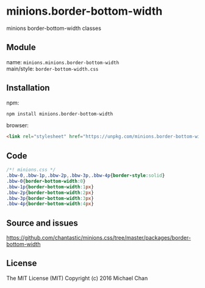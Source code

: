 # minions.border-bottom-width
minions border-bottom-width classes

## Module
name: `minions.minions.border-bottom-width`  
main/style: `border-bottom-width.css`  

## Installation
npm:
```bash
npm install minions.border-bottom-width
```

browser:
```html
<link rel="stylesheet" href="https://unpkg.com/minions.border-bottom-width" />
```

## Code
```css
/*! minions.css */
.bbw-0,.bbw-1p,.bbw-2p,.bbw-3p,.bbw-4p{border-style:solid}
.bbw-0{border-bottom-width:0}
.bbw-1p{border-bottom-width:1px}
.bbw-2p{border-bottom-width:2px}
.bbw-3p{border-bottom-width:3px}
.bbw-4p{border-bottom-width:4px}

```

## Source and issues

https://github.com/chantastic/minions.css/tree/master/packages/border-bottom-width

## License

The MIT License (MIT)
Copyright (c) 2016 Michael Chan